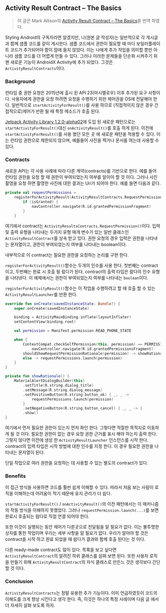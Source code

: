 ## Activity Result Contract – The Basics

> 이 글은 Mark Allison의 [Activity Result Contract – The Basics](https://blog.stylingandroid.com/activity-result-contract-basics/)을 번역 하였다. 

Styling Android의 구독자라면 알겠지만, 나(원본 글 작성자)는 일반적으로 각 게시글과 함께 샘플 코드를 같이 게시한다. 샘플 코드에서 권한이 필요할 때 마다 보일러플레이트 코드가 추가되어야 함이 맘에 들지 않았다. 이는 나에게 추가 작업을 의미할 뿐만 아니라 샘플 코드를 더 어렵게 만들 수 있다. 그러나 이러한 문제들을 단순화 시켜주기 위핸 새로운 기능이 AndroidX Activity에 추가 되었다. 그것은 `ActivityResultContracts`이다. 

### Background 

런타임 중 권한 요청은 2015년에 출시 된 API 23(마시멜로우) 이후 추가된 요구 사항이다. 사용자에게 권한을 요청 하려면 요청을 수행하기 위한 제어권을 OS에 전달해야 한다. 일반적으로 `startActivityForResult()`를 사용 하므로 (직접적이지 않은 경우 간접적으로)제어가 반환 될 때 특정 메소드가 호출 된다. 

[Jetpack Activity Library 1.2.0-alpha02](https://developer.android.com/jetpack/androidx/releases/activity)에 도입 된 새로운 패턴으로는 `startActivityForResult()`대신 `onActivityResult()`를 호출 하게 된다. 이전에 `startActivityForResult()`를 사용 했던 모든 곳 에 새로운 패턴을 적용할 수 있다. 이는 런타임 권한으로 제한되지 않으며, 예를들어 사진을 찍거나 문서를 여는데 사용할 수 있다. 

### Contracts

새로운 API는 각 사용 사례에 따라 다른 계약(contracts)를 기반으로 한다. 예를 들어 런타임 권한을 요청 할 때 권한이 부여되었는지 여부를 알아야 할 것 이다. 그러나 사진 촬영을 요청 하면 촬영한 사진에 대한 결과는 Uri가 되어야 한다. 예를 들면 다음과 같다. 

```kotlin
private val requestPermissions = 
    registerForActivityResult(ActivityResultContracts.RequestPermission()) { isGranted ->
        if (isGranted) {
            navController.navigate(R.id.grantedPermissionFragment)
        }
    }
```

여기에서 contract는 `ActivityResultsContracts.RequestPermission()`이다. 입력 및 출력 유형을 나타내는 두가지 유형 매개 변수가 있는 일반 클래스인 `ActivityResultContract`를 상속 받고 있다. 권한 요청의 경우 입력은 권한을 나타내는 문자열이고, 권한이 부여되었는지 여부를 나타내는 boolean이다. 

내부적으로 이 contract는 필요한 권한을 요청하는 논리를 구현 한다. 

`registerForActivityResult()`함수는 두개의 인수를 사용 한다. 첫번째는 contract이고, 두번째는 완료 시 호출 될 람다가 된다. contract의 출력 타입은 람다의 인수 유형을 나타낸다. 이 예제에서는 권한이 부여되었는지 여부를 나타내는 `boolean`이다. 

`registerForActivityResult()`함수는 이 작업을 수행하려고 할 때 호출 할 수 있는 `ActivityResultLauncher`를 반환 한다. 

```kotlin
override fun onCreate(savedInstanceState: Bundle?) {
    super.onCreate(savedInstanceState)

    binding = ActivityMainBinding.inflate(layoutInflater)
    setContentView(binding.root)

    val permission = Manifext.permission.READ_PHONE_STATE

    when {
        ContextCompat.checkSelfPermission(this, permission) == PERMISSION_GRANTED ->
            navController.navigate(R.id.grantedPermissionsFragment)
        shouldShowRequestPermissionRationale(permission) -> showRationale()
        else -> requestPermissions.launch(permission)
    }
}

private fun showRationale() {
    MaterialAlertDialogBuilder(this)
        .setTitle(R.string.dialog_title)
        .setMessage(R.string.dialog_message)
        .setPositiveButton(R.string.button_ok) { _, _ ->
            requestPermissions.launch(permission)
        }
        .setNegativeButton(R.string.button_cancel) { _, _ -> }
        .show()
}
```

여기에서 먼저 필요한 권한이 있는지 먼저 화인 한다. 그렇다면 적절한 목적지로 이동하게 될 것 이다. 필요한 권한이 없는 경우 요청 권한 근거를 표시 해야 하는지 출력 한다. 그렇지 않다면 이전에 생성 한 `ActivityResultLauncher` 인스턴스를 시작 한다. contract의 입력 타입은 시작 방법에 대한 인수를 지정 한다. 이 경우 필요한 권한을 나타내는 문자열이 된다. 

단일 작업으로 여러 권한을 요청하는 데 사용할 수 있는 별도의 contract가 있다. 

### Benefits

이 접근 방식을 사용하면 코드를 훨씬 쉽게 이해할 수 있다. 따라서 처음 보는 사람이 로직을 이해하는데 어려움이 적기 때문에 유지 관리가 더 쉽다. 

`startActivityForResult()` / `onActivityResult()`의 이전 패턴에서는 이 매커니즘의 작동 방식을 이해하지 못했었다. 그러나 `requestPermission.launch(...)`를 보면 완료시 호출되는 람다로 직접 연결 되어야 한다. 

또한 이것이 실행되는 동안 제어가 다른곳으로 전달됨을 알 필요가 없다. 이는 불투명한 상자를 통한 작업이며 우리는 세부 사항을 알 필요가 없다. 우리가 알아야 할 것은 contract을 시작 하고 완료 되었을 때 람다가 결과와 함께 호출 된다는 것 이다. 

다른 ready-made contract도 많이 있다. 목록을 보고 싶다면 `ActivityResultContract`의 알려진 하위 클래스를 살펴 보면 된다. 또한 사용자 로직을 만들기 위해 `ActivityResultContract`의 자식 클래스로 만든느 것은 생각보다 간단할 것 이다. 

### Conclusion

`ActivityResultContracts`는 정말 유용한 추가 기능이다. 이미 언급하였듯이 코드의 이해도를 크게 향상 시킨다고 생각 한다. 즉, 이것은 하나의 특정 사례이며 다음 글 에서 더 자세히 살펴 보도록 하자. 
